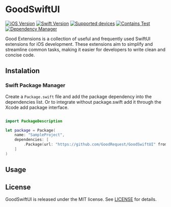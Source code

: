 # GoodSwiftUI

[![iOS Version](https://img.shields.io/badge/iOS_Version->=_12.0-brightgreen?logo=apple&logoColor=green)]()
[![Swift Version](https://img.shields.io/badge/Swift_Version-5.5-green?logo=swift)](https://docs.swift.org/swift-book/)
[![Supported devices](https://img.shields.io/badge/Supported_Devices-iPhone/iPad-green)]()
[![Contains Test](https://img.shields.io/badge/Tests-YES-blue)]()
[![Dependency Manager](https://img.shields.io/badge/Dependency_Manager-SPM-red)](#swiftpackagemanager)

Good Extensions is a collection of useful and frequently used SwiftUI extensions for iOS development. 
These extensions aim to simplify and streamline common tasks, making it easier for developers 
to write clean and concise code.

## Instalation

### Swift Package Manager

Create a `Package.swift` file and add the package dependency into the dependencies list.
Or to integrate without package.swift add it through the Xcode add package interface.

[//]: # (Don't forget to add the version once available)
```swift

import PackageDescription

let package = Package(
    name: "SampleProject",
    dependencies: [
        .Package(url: "https://github.com/GoodRequest/GoodSwiftUI" from: "addVersion")
    ]
)

```

## Usage


## License
GoodSwiftUI is released under the MIT license. See [LICENSE](LICENSE.md) for details.

